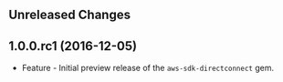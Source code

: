 Unreleased Changes
------------------

1.0.0.rc1 (2016-12-05)
------------------

* Feature - Initial preview release of the `aws-sdk-directconnect` gem.

